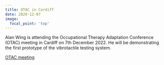 ```yaml
---
title: OTAC in Cardiff
date: 2020-12-07
image:
  focal_point: 'top'
---
```


Alan Wing is attending the Occupational Therapy Adaptation Conference (OTAC) meeting in Cardiff on 7th December 2022. He will be demonstrating the first prototype of the vibrotactile testing system.


<a href="https://www.otac.org.uk">OTAC meeting</a>
